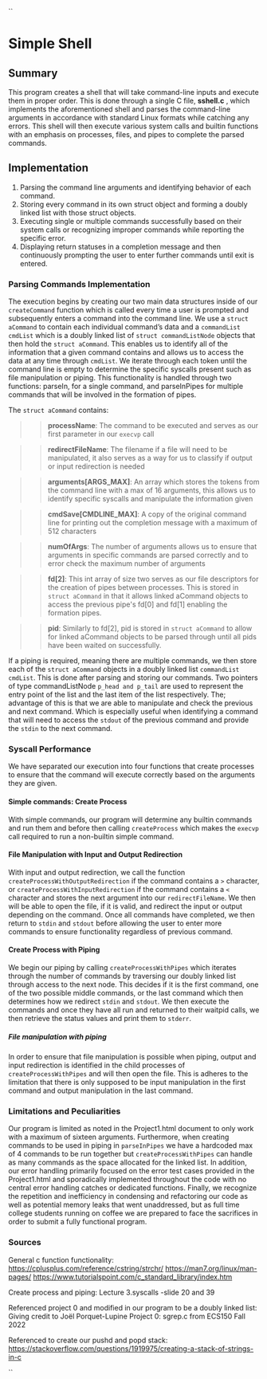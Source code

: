``
# Simple Shell

## Summary

This program creates a shell that will take command-line inputs and execute
them in proper order. This is done through a single C file, **sshell.c** , 
which implements the aforementioned shell and parses the command-line 
arguments in accordance with standard Linux formats while catching any errors. 
This shell will then execute various system calls and builtin functions with 
an emphasis on processes, files, and pipes to complete the parsed commands.

## Implementation

1. Parsing the command line arguments and identifying behavior of each 
command.
2. Storing every command in its own struct object and forming a doubly linked 
list with those struct objects. 
3. Executing single or multiple commands successfully based on their system 
calls or recognizing improper commands while reporting the specific error.
4. Displaying return statuses in a completion message and then continuously
prompting the user to enter further commands until exit is entered.

### Parsing Commands Implementation

The execution begins by creating our two main data structures inside of our 
`createCommand` function which is called every time a user is prompted and 
subsequently enters a command into the command line. We use a `struct aCommand` 
to contain each individual command’s data and a `commandList cmdList` which is 
a doubly linked list of `struct commandListNode` objects that then hold the 
`struct aCommand`. This enables us to identify all of the information that a 
given command contains and allows us to access the data at any time through 
`cmdList`. We iterate through each token until the command line is empty to 
determine the specific syscalls present such as file manipulation or piping.
This functionality is handled through two functions: parseIn, for a single 
command, and parseInPipes for multiple commands that will be involved in the
formation of pipes. 

The `struct aCommand` contains: <br> 
>>**processName**: The command
to be executed and serves as our first parameter in our `execvp` call <br>

>>**redirectFileName**: The filename if a file will need to be manipulated, it
also serves as a way for us to classify if output or input redirection is
needed <br>

>>**arguments[ARGS_MAX]**: An array which stores the tokens from the command
line with a max of 16 arguments, this allows us to identify specific
syscalls and manipulate the information given <br>  

>>**cmdSave[CMDLINE_MAX]**: A
copy of the original command line for printing out the completion message with 
a maximum of 512 characters<br>

>>**numOfArgs**: The number of arguments allows us to
ensure that arguments in specific commands are parsed correctly and to error
check the maximum number of arguments <br>

>>**fd[2]**: This int array of size two serves as our file descriptors for the
creation of pipes between processes. This is stored in `struct aCommand` in
that it allows linked aCommand objects to access the previous pipe's fd[0]
and fd[1] enabling the formation pipes. <br>

>>**pid**: Similarly to fd[2], pid is stored in `struct aCommand` to allow for
linked aCommand objects to be parsed through until all pids have been waited on
successfully. <br>

If a piping is required, meaning there are multiple commands, we then store
each of the `struct aCommand` objects in a doubly linked list 
`commandList cmdList`. This is done after parsing and storing our commands. Two
pointers of type commandListNode `p_head and p_tail` are used to represent the
entry point of the list and the last item of the list respectively. The;
advantage of this is that we are able to manipulate and check the previous and
next command. Which is especially useful when identifying a command that will
need to access the `stdout` of the previous command and provide the `stdin` to
the next command.

### Syscall Performance

We have separated our execution into four functions that create processes to
ensure that the command will execute correctly based on the arguments they are
given.

#### Simple commands: Create Process

With simple commands, our program will determine any builtin commands and run
them and before then calling `createProcess` which makes the `execvp` call
required to run a non-builtin simple command.

#### File Manipulation with Input and Output Redirection

With input and output redirection, we call the function  
`createProcessWithOutputRedirection` if the command contains a `>` character,
or `createProcessWithInputRedirection` if the command contains a `<` character
and stores the next argument into our `redirectFileName`. We then will be able
to open the file, if it is valid, and redirect the input or output depending on
the command. Once all commands have completed, we then return to `stdin` and 
`stdout` before allowing the user to enter more commands to ensure
functionality regardless of previous command.

#### Create Process with Piping

We begin our piping by calling `createProcessWithPipes` which iterates through
the number of commands by traversing our doubly linked list through access to
the next node. This decides if it is the first command, one of the two possible
middle commands, or the last command which then determines how we redirect 
`stdin` and `stdout`. We then execute the commands and once they have all run
and returned to their waitpid calls, we then retrieve the status values and
print them to `stderr`.

##### File manipulation with piping

In order to ensure that file manipulation is possible when piping, output and
input redirection is identified in the child processes of 
`createProcessWithPipes` and will then open the file. This is adheres to the 
limitation that there is only supposed to be input manipulation in the first 
command and output manipulation in the last command.

### Limitations and Peculiarities

Our program is limited as noted in the Project1.html document to only work with
a maximum of sixteen arguments. Furthermore, when creating commands to be used
in piping in `parseInPipes` we have a hardcoded max of 4 commands to be run 
together but `createProcessWithPipes` can handle as many commands as the space
allocated for the linked list. In addition, our error handling primarily
focused on the error test cases provided in the Project1.html and sporadically
implemented throughout the code with no central error handling catches or
dedicated functions. Finally, we recognize the repetition and inefficiency in
condensing and refactoring our code as well as potential memory leaks that went
unaddressed, but as full time college students running on coffee we are 
prepared to face the sacrifices in order to submit a fully functional program. 

### Sources 
General c function functionality:
https://cplusplus.com/reference/cstring/strchr/
https://man7.org/linux/man-pages/
https://www.tutorialspoint.com/c_standard_library/index.htm

Create process and piping:
Lecture 3.syscalls -slide 20 and 39

Referenced project 0 and modified in our program to be a doubly linked list:<br>
Giving credit to Joël Porquet-Lupine Project 0: sgrep.c from ECS150 Fall 2022 

Referenced to create our pushd and popd stack:
https://stackoverflow.com/questions/1919975/creating-a-stack-of-strings-in-c

``
